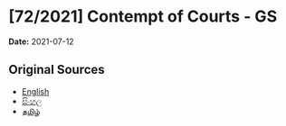 # [72/2021] Contempt of Courts - GS

**Date:** 2021-07-12

## Original Sources

- [English](https://documents.gov.lk/view/bills/2021/7/72-2021_E.pdf)
- [සිංහල](https://documents.gov.lk/view/bills/2021/7/72-2021_S.pdf)
- [தமிழ்](https://documents.gov.lk/view/bills/2021/7/72-2021_T.pdf)
